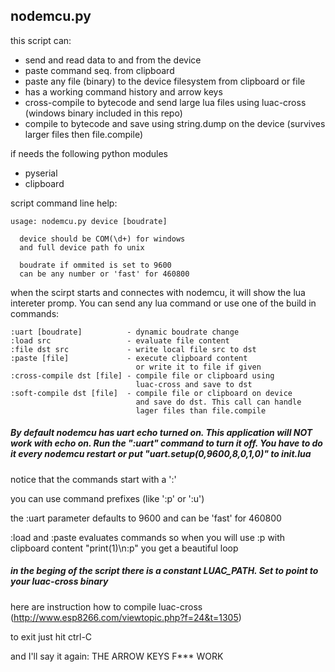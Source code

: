 ## nodemcu.py

this script can:
* send and read data to and from the device 
* paste command seq. from clipboard
* paste any file (binary) to the device filesystem from clipboard or file
* has a working command history and arrow keys
* cross-compile to bytecode and send large lua files using luac-cross (windows binary included in this repo)
* compile to bytecode and save using string.dump on the device (survives larger files then file.compile)

if needs the following python modules
* pyserial
* clipboard

script command line help:
```
usage: nodemcu.py device [boudrate]

  device should be COM(\d+) for windows
  and full device path fo unix

  boudrate if ommited is set to 9600
  can be any number or 'fast' for 460800
```

when the scirpt starts and connectes with nodemcu, it will show the lua intereter promp. You can send any lua command or use one of the build in commands:


```
:uart [boudrate]          - dynamic boudrate change
:load src                 - evaluate file content
:file dst src             - write local file src to dst
:paste [file]             - execute clipboard content
                            or write it to file if given
:cross-compile dst [file] - compile file or clipboard using
                            luac-cross and save to dst
:soft-compile dst [file]  - compile file or clipboard on device
                            and save do dst. This call can handle
                            lager files than file.compile
```

##### By default nodemcu has uart echo turned on. This application will NOT work with echo on. Run the ":uart" command to turn it off. You have to do it every nodemcu restart or put "uart.setup(0,9600,8,0,1,0)" to init.lua

notice that the commands start with a ':'

you can use command prefixes (like ':p' or ':u')

the :uart parameter defaults to 9600 and can be 'fast' for 460800

:load and :paste evaluates commands so when you will use :p with clipboard content "print(1)\n:p" you get a beautiful loop

##### in the beging of the script there is a constant LUAC_PATH. Set to point to your luac-cross binary

here are instruction how to compile luac-cross (http://www.esp8266.com/viewtopic.php?f=24&t=1305)

to exit just hit ctrl-C

and I'll say it again: THE ARROW KEYS F*** WORK